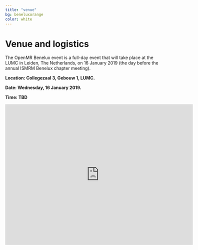 ```yaml
---
title: "venue"
bg: beneluxorange
color: white
---
```


# Venue and logistics

The OpenMR Benelux event is a full-day event that will take place at the LUMC in Leiden, The Netherlands, on 16 January 2019 (the day before the annual ISMRM Benelux chapter meeting).

**Location: Collegezaal 3, Gebouw 1, LUMC.**

**Date: Wednesday, 16 January 2019.**

**Time: TBD**

<div class="icontain">
<iframe src="https://www.google.com/maps/embed?pb=!1m18!1m12!1m3!1d2447.1641126364866!2d4.475284915337028!3d52.16770957974905!2m3!1f0!2f0!3f0!3m2!1i1024!2i768!4f13.1!3m3!1m2!1s0x47c5c6e7cd9a25ef%3A0xdddde68f72002eea!2sLeiden+University+Medical+Center+(LUMC)!5e0!3m2!1sen!2snl!4v1540490658243" width="600" height="450" frameborder="0" style="border:0" allowfullscreen></iframe>
</div>

